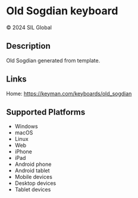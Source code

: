 Old Sogdian keyboard
==============

© 2024 SIL Global


Description
-----------

Old Sogdian generated from template.


Links
-----

Home: https://keyman.com/keyboards/old_sogdian

Supported Platforms
-------------------
 * Windows
 * macOS
 * Linux
 * Web
 * iPhone
 * iPad
 * Android phone
 * Android tablet
 * Mobile devices
 * Desktop devices
 * Tablet devices

